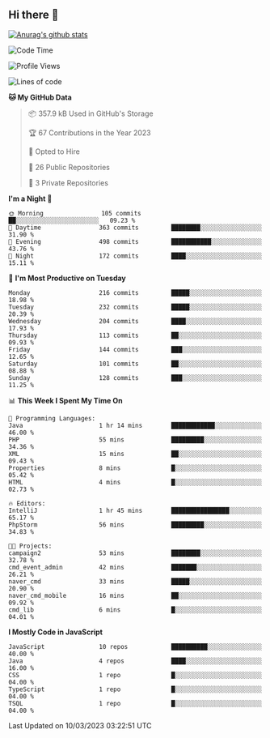 ## Hi there 👋

[![Anurag's github stats](https://github-readme-stats.vercel.app/api?username=Songwonseok)](https://github.com/anuraghazra/github-readme-stats)



<!--START_SECTION:waka-->
![Code Time](http://img.shields.io/badge/Code%20Time-2%2C107%20hrs%2018%20mins-blue)

![Profile Views](http://img.shields.io/badge/Profile%20Views-4-blue)

![Lines of code](https://img.shields.io/badge/From%20Hello%20World%20I%27ve%20Written--19.0%20million%20lines%20of%20code-blue)

**🐱 My GitHub Data** 

> 📦 357.9 kB Used in GitHub's Storage 
 > 
> 🏆 67 Contributions in the Year 2023
 > 
> 💼 Opted to Hire
 > 
> 📜 26 Public Repositories 
 > 
> 🔑 3 Private Repositories 
 > 
**I'm a Night 🦉** 

```text
🌞 Morning                105 commits         ██░░░░░░░░░░░░░░░░░░░░░░░   09.23 % 
🌆 Daytime                363 commits         ████████░░░░░░░░░░░░░░░░░   31.90 % 
🌃 Evening                498 commits         ███████████░░░░░░░░░░░░░░   43.76 % 
🌙 Night                  172 commits         ████░░░░░░░░░░░░░░░░░░░░░   15.11 % 
```
📅 **I'm Most Productive on Tuesday** 

```text
Monday                   216 commits         █████░░░░░░░░░░░░░░░░░░░░   18.98 % 
Tuesday                  232 commits         █████░░░░░░░░░░░░░░░░░░░░   20.39 % 
Wednesday                204 commits         ████░░░░░░░░░░░░░░░░░░░░░   17.93 % 
Thursday                 113 commits         ██░░░░░░░░░░░░░░░░░░░░░░░   09.93 % 
Friday                   144 commits         ███░░░░░░░░░░░░░░░░░░░░░░   12.65 % 
Saturday                 101 commits         ██░░░░░░░░░░░░░░░░░░░░░░░   08.88 % 
Sunday                   128 commits         ███░░░░░░░░░░░░░░░░░░░░░░   11.25 % 
```


📊 **This Week I Spent My Time On** 

```text
💬 Programming Languages: 
Java                     1 hr 14 mins        ████████████░░░░░░░░░░░░░   46.00 % 
PHP                      55 mins             █████████░░░░░░░░░░░░░░░░   34.36 % 
XML                      15 mins             ██░░░░░░░░░░░░░░░░░░░░░░░   09.43 % 
Properties               8 mins              █░░░░░░░░░░░░░░░░░░░░░░░░   05.42 % 
HTML                     4 mins              █░░░░░░░░░░░░░░░░░░░░░░░░   02.73 % 

🔥 Editors: 
IntelliJ                 1 hr 45 mins        ████████████████░░░░░░░░░   65.17 % 
PhpStorm                 56 mins             █████████░░░░░░░░░░░░░░░░   34.83 % 

🐱‍💻 Projects: 
campaign2                53 mins             ████████░░░░░░░░░░░░░░░░░   32.78 % 
cmd_event_admin          42 mins             ███████░░░░░░░░░░░░░░░░░░   26.21 % 
naver_cmd                33 mins             █████░░░░░░░░░░░░░░░░░░░░   20.90 % 
naver_cmd_mobile         16 mins             ██░░░░░░░░░░░░░░░░░░░░░░░   09.92 % 
cmd_lib                  6 mins              █░░░░░░░░░░░░░░░░░░░░░░░░   04.01 % 
```

**I Mostly Code in JavaScript** 

```text
JavaScript               10 repos            ██████████░░░░░░░░░░░░░░░   40.00 % 
Java                     4 repos             ████░░░░░░░░░░░░░░░░░░░░░   16.00 % 
CSS                      1 repo              █░░░░░░░░░░░░░░░░░░░░░░░░   04.00 % 
TypeScript               1 repo              █░░░░░░░░░░░░░░░░░░░░░░░░   04.00 % 
TSQL                     1 repo              █░░░░░░░░░░░░░░░░░░░░░░░░   04.00 % 
```




 Last Updated on 10/03/2023 03:22:51 UTC
<!--END_SECTION:waka-->
